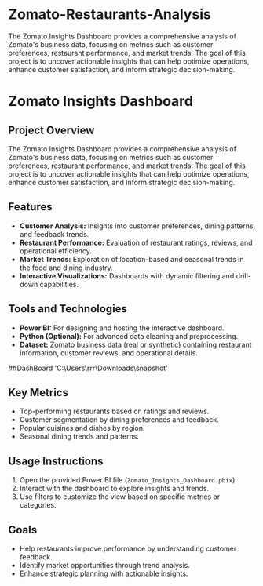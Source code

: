 # Zomato-Restaurants-Analysis
The Zomato Insights Dashboard provides a comprehensive analysis of Zomato's business data, focusing on metrics such as customer preferences, restaurant performance, and market trends. The goal of this project is to uncover actionable insights that can help optimize operations, enhance customer satisfaction, and inform strategic decision-making.


# Zomato Insights Dashboard

## Project Overview
The Zomato Insights Dashboard provides a comprehensive analysis of Zomato's business data, focusing on metrics such as customer preferences, restaurant performance, and market trends. The goal of this project is to uncover actionable insights that can help optimize operations, enhance customer satisfaction, and inform strategic decision-making.

## Features
- **Customer Analysis:** Insights into customer preferences, dining patterns, and feedback trends.
- **Restaurant Performance:** Evaluation of restaurant ratings, reviews, and operational efficiency.
- **Market Trends:** Exploration of location-based and seasonal trends in the food and dining industry.
- **Interactive Visualizations:** Dashboards with dynamic filtering and drill-down capabilities.

## Tools and Technologies
- **Power BI:** For designing and hosting the interactive dashboard.
- **Python (Optional):** For advanced data cleaning and preprocessing.
- **Dataset:** Zomato business data (real or synthetic) containing restaurant information, customer reviews, and operational details.

##DashBoard
'C:\Users\rrr\Downloads\snapshot'


## Key Metrics
- Top-performing restaurants based on ratings and reviews.
- Customer segmentation by dining preferences and feedback.
- Popular cuisines and dishes by region.
- Seasonal dining trends and patterns.

## Usage Instructions
1. Open the provided Power BI file (`Zomato_Insights_Dashboard.pbix`).
2. Interact with the dashboard to explore insights and trends.
3. Use filters to customize the view based on specific metrics or categories.

## Goals
- Help restaurants improve performance by understanding customer feedback.
- Identify market opportunities through trend analysis.
- Enhance strategic planning with actionable insights.

